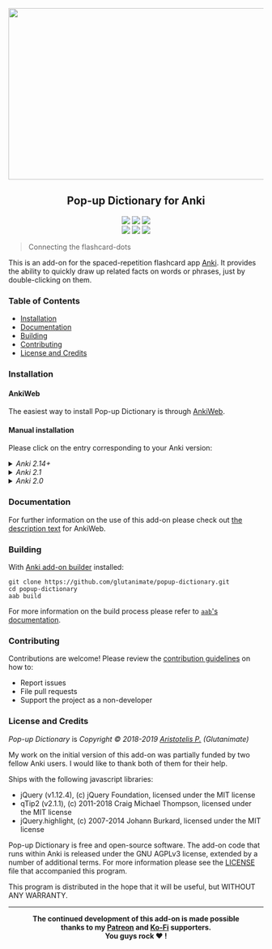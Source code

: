<p align="center"><img src="screenshots/screencast.gif" width=610 height=338></p>

<h2 align="center">Pop-up Dictionary for Anki</h2>

<p align="center">
<a title="Latest (pre-)release" href="https://github.com/glutanimate/popup-dictionary/releases"><img src ="https://img.shields.io/github/release-pre/glutanimate/popup-dictionary.svg?colorB=brightgreen"></a>
<a title="License: GNU AGPLv3" href="https://github.com/glutanimate/popup-dictionary/blob/master/LICENSE"><img  src="https://img.shields.io/badge/license-GNU AGPLv3-green.svg"></a>
<a title="Rate on AnkiWeb" href="https://ankiweb.net/shared/info/153625306"><img src="https://glutanimate.com/logos/ankiweb-rate.svg"></a>
<br>
<a title="Buy me a coffee :)" href="https://ko-fi.com/X8X0L4YV"><img src="https://img.shields.io/badge/ko--fi-contribute-%23579ebd.svg"></a>
<a title="Support me on Patreon :D" href="https://www.patreon.com/bePatron?u=7522179"><img src="https://img.shields.io/badge/patreon-support-%23f96854.svg"></a>
<a title="Follow me on Twitter" href="https://twitter.com/intent/user?screen_name=glutanimate"><img src="https://img.shields.io/twitter/follow/glutanimate.svg"></a>
</p>

> Connecting the flashcard-dots

This is an add-on for the spaced-repetition flashcard app [Anki](https://apps.ankiweb.net/). It provides the ability to quickly draw up related facts on words or phrases, just by double-clicking on them.

### Table of Contents <!-- omit in toc -->

<!-- MarkdownTOC levels="1,2,3" -->

- [Installation](#installation)
- [Documentation](#documentation)
- [Building](#building)
- [Contributing](#contributing)
- [License and Credits](#license-and-credits)

<!-- /MarkdownTOC -->

### Installation

#### AnkiWeb <!-- omit in toc -->

The easiest way to install Pop-up Dictionary is through [AnkiWeb](https://ankiweb.net/shared/info/153625306).

#### Manual installation <!-- omit in toc -->

Please click on the entry corresponding to your Anki version:

<details>
    
<summary><i>Anki 2.14+</i></summary>
    
(using this method, you are installing a development version of the popup-dictionary addon - not a released version. Follow this instruction at your own risk)

1. download this repository `git clone [url]` in terminal OR download and extract .zip from github
2. open anki21's addon folder. On a mac it's located at /Users/[user]/Library/Application\ Support/Anki2/addons21. You can also go to addons, choose one, click view files, and then go up one level to find it on your machine.
3. go to `/path/to/popup-dictionary/src`
4. drag or copy the popup-dictionary folder contained inside `src` to Anki's `addons21` folder
 
</details>

<details>

<summary><i>Anki 2.1</i></summary>

1. Make sure you have the [latest version](https://apps.ankiweb.net/#download) of Anki 2.1 installed. Earlier releases (e.g. found in various Linux distros) do not support `.ankiaddon` packages.
2. Download the latest `.ankiaddon` package from the [releases tab](https://github.com/glutanimate/popup-dictionary/releases) (you might need to click on *Assets* below the description to reveal the download links)
3. From Anki's main window, head to *Tools* → *Add-ons*
4. Drag-and-drop the `.ankiaddon` package onto the add-ons list
5. Restart Anki

</details>

<details>

<summary><i>Anki 2.0</i></summary>

1. Go to *Tools* → *Add-ons* → *Open add-ons folder*
2. Find and delete the `Pop-up Dictionary.py` file if it already exists.
3. See if you can find a `popup_dictionary` folder. If so:
    1. If the folder contains a `meta.json` file, copy the file to a safe location. This will allow you to preserve your current settings.
    2. Proceed to delete the `popup_dictionary` folder
4. Download and extract the latest Anki 2.0 add-on release from the [releases tab](https://github.com/glutanimate/popup-dictionary/releases) (you might need to click on *Assets* below the description to reveal the download links)
5. Move the extracted `Pop-up Dictionary.py` and `popup_dictionary` into the add-ons folder
6. Optional: Place the `meta.json` file back into the directory if you created a copy beforehand.
7. Restart Anki

</details>

### Documentation

For further information on the use of this add-on please check out [the description text](docs/description.md) for AnkiWeb.

### Building

With [Anki add-on builder](https://github.com/glutanimate/anki-addon-builder/) installed:

    git clone https://github.com/glutanimate/popup-dictionary.git
    cd popup-dictionary
    aab build

For more information on the build process please refer to [`aab`'s documentation](https://github.com/glutanimate/anki-addon-builder/#usage).

### Contributing

Contributions are welcome! Please review the [contribution guidelines](./CONTRIBUTING.md) on how to:

- Report issues
- File pull requests
- Support the project as a non-developer

### License and Credits

*Pop-up Dictionary* is *Copyright © 2018-2019 [Aristotelis P.](https://glutanimate.com/) (Glutanimate)*

My work on the initial version of this add-on was partially funded by two fellow Anki users. I would like to thank both of them for their help.

Ships with the following javascript libraries:

- jQuery (v1.12.4), (c) jQuery Foundation, licensed under the MIT license
- qTip2 (v2.1.1), (c) 2011-2018 Craig Michael Thompson, licensed under the MIT license
- jQuery.highlight, (c) 2007-2014 Johann Burkard, licensed under the MIT license

Pop-up Dictionary is free and open-source software. The add-on code that runs within Anki is released under the GNU AGPLv3 license, extended by a number of additional terms. For more information please see the [LICENSE](https://github.com/glutanimate/popup-dictionary/blob/master/LICENSE) file that accompanied this program.

This program is distributed in the hope that it will be useful, but WITHOUT ANY WARRANTY.

----

<b>
<div align="center">The continued development of this add-on is made possible <br>thanks to my <a href="https://www.patreon.com/glutanimate">Patreon</a> and <a href="https://ko-fi.com/X8X0L4YV">Ko-Fi</a> supporters.
<br>You guys rock ❤️ !</div>
</b>
